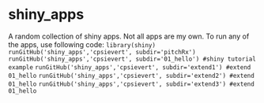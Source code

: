 shiny_apps
=======


A random collection of shiny apps. Not all apps are my own. To run any of the apps, use following code: 
`library(shiny)`
`runGitHub('shiny_apps','cpsievert', subdir='pitchRx')`
`runGitHub('shiny_apps','cpsievert', subdir='01_hello') #shiny tutorial example`
`runGitHub('shiny_apps','cpsievert', subdir='extend1') #extend 01_hello`
`runGitHub('shiny_apps','cpsievert', subdir='extend2') #extend 01_hello`
`runGitHub('shiny_apps','cpsievert', subdir='extend3') #extend 01_hello`

